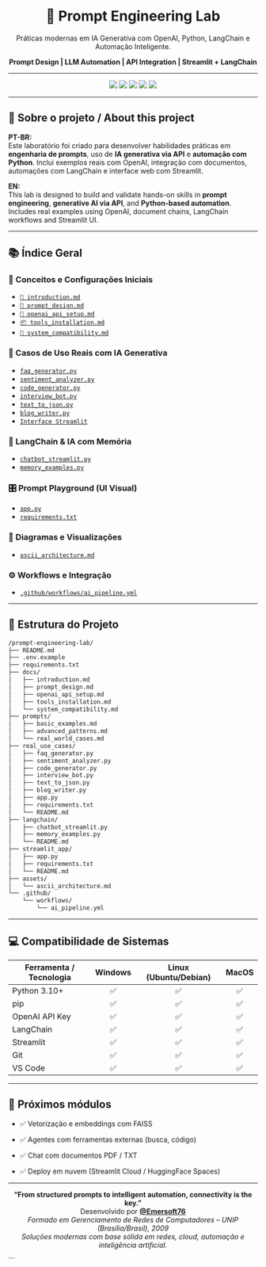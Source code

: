 <!-- BANNER -->
<h1 align="center">🧠 Prompt Engineering Lab</h1>
<p align="center">Práticas modernas em IA Generativa com OpenAI, Python, LangChain e Automação Inteligente.</p>
<p align="center"><strong>Prompt Design | LLM Automation | API Integration | Streamlit + LangChain</strong></p>

---

<!-- BADGES -->
<p align="center">
  <a href="https://platform.openai.com/"><img src="https://img.shields.io/badge/OpenAI-API-blue?style=flat-square&logo=openai" /></a>
  <a href="https://python.org/"><img src="https://img.shields.io/badge/Python-3.10-yellow?style=flat-square&logo=python" /></a>
  <a href="https://streamlit.io/"><img src="https://img.shields.io/badge/Streamlit-Web%20App-FF4B4B?style=flat-square&logo=streamlit" /></a>
  <a href="https://www.langchain.com/"><img src="https://img.shields.io/badge/LangChain-LLM%20Framework-orange?style=flat-square" /></a>
  <a href="https://github.com/features/actions"><img src="https://img.shields.io/badge/GitHub-Actions-2088FF?style=flat-square&logo=githubactions" /></a>
</p>

---

## 🧭 Sobre o projeto / About this project

**PT-BR:**  
Este laboratório foi criado para desenvolver habilidades práticas em **engenharia de prompts**, uso de **IA generativa via API** e **automação com Python**. Inclui exemplos reais com OpenAI, integração com documentos, automações com LangChain e interface web com Streamlit.

**EN:**  
This lab is designed to build and validate hands-on skills in **prompt engineering**, **generative AI via API**, and **Python-based automation**. Includes real examples using OpenAI, document chains, LangChain workflows and Streamlit UI.

---

## 📚 Índice Geral

### 🧠 Conceitos e Configurações Iniciais

- [`📄 introduction.md`](docs/introduction.md)
- [`🧪 prompt_design.md`](docs/prompt_design.md)
- [`🔐 openai_api_setup.md`](docs/openai_api_setup.md)
- [`📦 tools_installation.md`](docs/tools_installation.md)
- [`🧩 system_compatibility.md`](docs/system_compatibility.md)

### 🤖 Casos de Uso Reais com IA Generativa

- [`faq_generator.py`](real_use_cases/faq_generator.py)
- [`sentiment_analyzer.py`](real_use_cases/sentiment_analyzer.py)
- [`code_generator.py`](real_use_cases/code_generator.py)
- [`interview_bot.py`](real_use_cases/interview_bot.py)
- [`text_to_json.py`](real_use_cases/text_to_json.py)
- [`blog_writer.py`](real_use_cases/blog_writer.py)
- [`Interface Streamlit`](real_use_cases/app.py)

### 🔗 LangChain & IA com Memória

- [`chatbot_streamlit.py`](langchain/chatbot_streamlit.py)
- [`memory_examples.py`](langchain/memory_examples.py)

### 🎛️ Prompt Playground (UI Visual)

- [`app.py`](streamlit_app/app.py)
- [`requirements.txt`](streamlit_app/requirements.txt)

### 🧩 Diagramas e Visualizações

- [`ascii_architecture.md`](assets/ascii_architecture.md)

### ⚙️ Workflows e Integração

- [`.github/workflows/ai_pipeline.yml`](.github/workflows/ai_pipeline.yml)

---

## 📁 Estrutura do Projeto

```bash
/prompt-engineering-lab/
├── README.md
├── .env.example
├── requirements.txt
├── docs/
│   ├── introduction.md
│   ├── prompt_design.md
│   ├── openai_api_setup.md
│   ├── tools_installation.md
│   └── system_compatibility.md
├── prompts/
│   ├── basic_examples.md
│   ├── advanced_patterns.md
│   └── real_world_cases.md
├── real_use_cases/
│   ├── faq_generator.py
│   ├── sentiment_analyzer.py
│   ├── code_generator.py
│   ├── interview_bot.py
│   ├── text_to_json.py
│   ├── blog_writer.py
│   ├── app.py
│   ├── requirements.txt
│   └── README.md
├── langchain/
│   ├── chatbot_streamlit.py
│   ├── memory_examples.py
│   └── README.md
├── streamlit_app/
│   ├── app.py
│   ├── requirements.txt
│   └── README.md
├── assets/
│   └── ascii_architecture.md
└── .github/
    └── workflows/
        └── ai_pipeline.yml
```
---

## 💻 Compatibilidade de Sistemas

| Ferramenta / Tecnologia | Windows | Linux (Ubuntu/Debian) | MacOS |
|--------------------------|:------:|:----------------------:|:------:|
| Python 3.10+             |   ✅   |          ✅           |  ✅   |
| pip                      |   ✅   |          ✅           |  ✅   |
| OpenAI API Key           |   ✅   |          ✅           |  ✅   |
| LangChain                |   ✅   |          ✅           |  ✅   |
| Streamlit                |   ✅   |          ✅           |  ✅   |
| Git                      |   ✅   |          ✅           |  ✅   |
| VS Code                  |   ✅   |          ✅           |  ✅   |

---

## 📘 Próximos módulos

* ✅ Vetorização e embeddings com FAISS

* ✅ Agentes com ferramentas externas (busca, código)

* ✅ Chat com documentos PDF / TXT

* ✅ Deploy em nuvem (Streamlit Cloud / HuggingFace Spaces)
---


<!-- FOOTER --> <p align="center"> <strong>“From structured prompts to intelligent automation, connectivity is the key.”</strong><br> Desenvolvido por <a href="https://github.com/Emersoft76"><strong>@Emersoft76</strong></a><br> <em>Formado em Gerenciamento de Redes de Computadores – UNIP (Brasília/Brasil), 2009</em><br> <em>Soluções modernas com base sólida em redes, cloud, automação e inteligência artificial.</em> </p> ```
